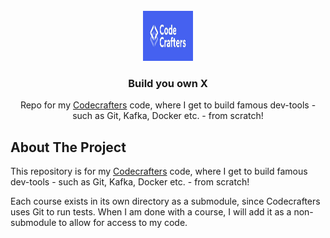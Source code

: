 <br />
<div align="center">
  <a href="https://github.com/github_username/repo_name">
    <img src="logo.png" alt="Logo" width="80" height="80">
  </a>

<h3 align="center">Build you own X</h3>
  <p align="center">
    Repo for my <a target="_blank" href="https://codecrafters.io/">Codecrafters</a> code, where I get to build famous dev-tools - such as Git, Kafka, Docker etc. - from scratch!
  </p>
</div>

## About The Project

This repository is for my <a target="_blank" href="https://codecrafters.io/">Codecrafters</a> code, where I get to build famous dev-tools - such as Git, Kafka, Docker etc. - from scratch!

Each course exists in its own directory as a submodule, since Codecrafters uses Git to run tests. When I am done with a course, I will add it as a non-submodule to allow for access to my code.